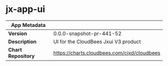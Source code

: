 # jx-app-ui

|App Metadata||
|---|---|
| **Version** | 0.0.0-snapshot-pr-441-52 |
| **Description** | UI for the CloudBees Jxui V3 product |
| **Chart Repository** | https://charts.cloudbees.com/cjxd/cloudbees |
